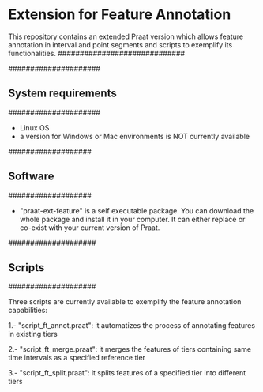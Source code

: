 # Extension for Feature Annotation
This repository contains an extended Praat version which allows feature annotation in interval and point segments and scripts to exemplify its functionalities.
#############################

#####################
## System requirements
#####################

- Linux OS 
- a version for Windows or Mac environments is NOT currently available


###################
## Software
###################

-  "praat-ext-feature" is a self executable package. You can download the whole package and install it in your computer. It can either replace or co-exist with your current version of Praat.

####################
## Scripts
####################

Three scripts are currently available to exemplify the feature annotation capabilities:

1.- "script_ft_annot.praat": it automatizes the process of annotating features in existing tiers 

2.- "script_ft_merge.praat": it merges the features of tiers containing same time intervals as a specified reference tier

3.- "script_ft_split.praat": it splits features of a specified tier into different tiers
